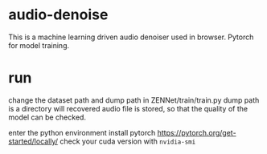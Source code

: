 # audio-denoise
This is a machine learning driven audio denoiser used in browser. Pytorch for model training.

# run
change the dataset path and dump path in ZENNet/train/train.py
dump path is a directory will recovered audio file is stored, so that the quality of the model can be checked.


enter the python environment
install pytorch https://pytorch.org/get-started/locally/ check your cuda version with `nvidia-smi`
